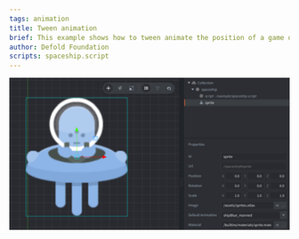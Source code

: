 ```yaml
---
tags: animation
title: Tween animation
brief: This example shows how to tween animate the position of a game object.
author: Defold Foundation
scripts: spaceship.script
---
```


![tween](basic_tween.png)
